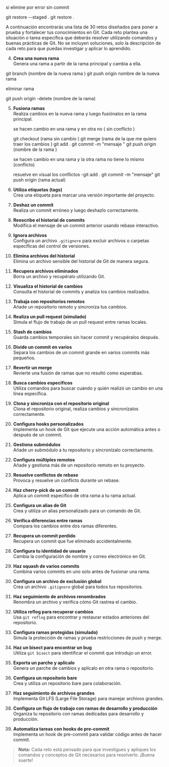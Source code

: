 

si elimine por error sin commit 

git restore --staged .
git restore . 

A continuación encontrarás una lista de 30 retos diseñados para poner a prueba y fortalecer tus conocimientos en Git. Cada reto plantea una situación o tarea específica que deberás resolver utilizando comandos y buenas prácticas de Git. No se incluyen soluciones, solo la descripción de cada reto para que puedas investigar y aplicar lo aprendido.

4. **Crea una nueva rama**  
    Genera una rama a partir de la rama principal y cambia a ella.

git branch (nombre de la nueva rama )
git push origin nombre de la nueva rama 


eliminar rama 

git push origin -delete (nombre de la rama)


5. **Fusiona ramas**  
    Realiza cambios en la nueva rama y luego fusiónalos en la rama principal.


    se hacen cambio en una rama y en otra no ( sin conflicto )

    git checkout (rama sin cambio )
    git merge (rama de la que me quiero traer los cambios )
    git add . 
    git commit -m "mensaje "
    git push origin (nombre de la rama )

     se hacen cambio en una rama y la otra rama no tiene lo mismo (conflicto)

     resuelve en visual los conflictos 
     -git add . 
     git commit -m "mensaje"
     git push origin (rama actual)


7. **Utiliza etiquetas (tags)**  
    Crea una etiqueta para marcar una versión importante del proyecto.

8. **Deshaz un commit**  
    Realiza un commit erróneo y luego deshazlo correctamente.

9. **Reescribe el historial de commits**  
    Modifica el mensaje de un commit anterior usando rebase interactivo.

10. **Ignora archivos**  
     Configura un archivo `.gitignore` para excluir archivos o carpetas específicas del control de versiones.

11. **Elimina archivos del historial**  
     Elimina un archivo sensible del historial de Git de manera segura.

12. **Recupera archivos eliminados**  
     Borra un archivo y recupéralo utilizando Git.

13. **Visualiza el historial de cambios**  
     Consulta el historial de commits y analiza los cambios realizados.

14. **Trabaja con repositorios remotos**  
     Añade un repositorio remoto y sincroniza tus cambios.

15. **Realiza un pull request (simulado)**  
     Simula el flujo de trabajo de un pull request entre ramas locales.

16. **Stash de cambios**  
     Guarda cambios temporales sin hacer commit y recupéralos después.

17. **Divide un commit en varios**  
     Separa los cambios de un commit grande en varios commits más pequeños.

18. **Revertir un merge**  
     Revierte una fusión de ramas que no resultó como esperabas.

19. **Busca cambios específicos**  
     Utiliza comandos para buscar cuándo y quién realizó un cambio en una línea específica.

20. **Clona y sincroniza con el repositorio original**  
     Clona el repositorio original, realiza cambios y sincronízalos correctamente.

21. **Configura hooks personalizados**  
     Implementa un hook de Git que ejecute una acción automática antes o después de un commit.

22. **Gestiona submódulos**  
     Añade un submódulo a tu repositorio y sincronízalo correctamente.

23. **Configura múltiples remotos**  
     Añade y gestiona más de un repositorio remoto en tu proyecto.

24. **Resuelve conflictos de rebase**  
     Provoca y resuelve un conflicto durante un rebase.

25. **Haz cherry-pick de un commit**  
     Aplica un commit específico de otra rama a tu rama actual.

26. **Configura un alias de Git**  
     Crea y utiliza un alias personalizado para un comando de Git.

27. **Verifica diferencias entre ramas**  
     Compara los cambios entre dos ramas diferentes.

28. **Recupera un commit perdido**  
     Recupera un commit que fue eliminado accidentalmente.

29. **Configura tu identidad de usuario**  
     Cambia la configuración de nombre y correo electrónico en Git.

30. **Haz squash de varios commits**  
     Combina varios commits en uno solo antes de fusionar una rama.

31. **Configura un archivo de exclusión global**  
     Crea un archivo `.gitignore` global para todos tus repositorios.

32. **Haz seguimiento de archivos renombrados**  
     Renombra un archivo y verifica cómo Git rastrea el cambio.

33. **Utiliza reflog para recuperar cambios**  
     Usa `git reflog` para encontrar y restaurar estados anteriores del repositorio.

34. **Configura ramas protegidas (simulado)**  
     Simula la protección de ramas y prueba restricciones de push y merge.

35. **Haz un bisect para encontrar un bug**  
     Utiliza `git bisect` para identificar el commit que introdujo un error.

36. **Exporta un parche y aplícalo**  
     Genera un parche de cambios y aplícalo en otra rama o repositorio.

37. **Configura un repositorio bare**  
     Crea y utiliza un repositorio bare para colaboración.

38. **Haz seguimiento de archivos grandes**  
     Implementa Git LFS (Large File Storage) para manejar archivos grandes.

39. **Configura un flujo de trabajo con ramas de desarrollo y producción**  
     Organiza tu repositorio con ramas dedicadas para desarrollo y producción.

40. **Automatiza tareas con hooks de pre-commit**  
     Implementa un hook de pre-commit para validar código antes de hacer commit.

> **Nota:** Cada reto está pensado para que investigues y apliques los comandos y conceptos de Git necesarios para resolverlo. ¡Buena suerte!
